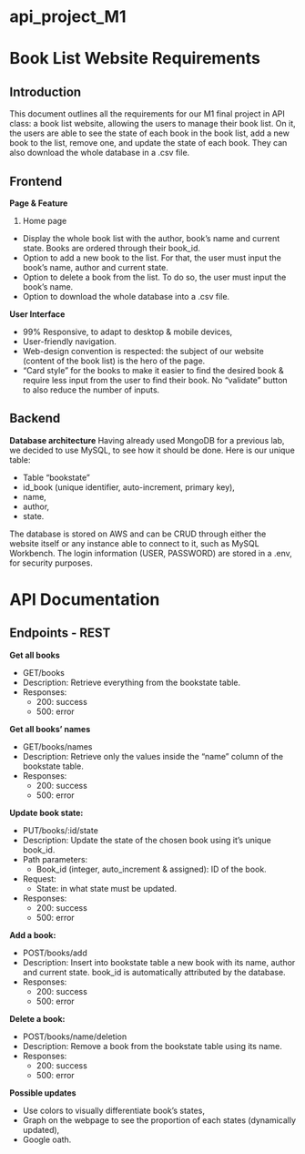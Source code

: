 
# api_project_M1

# Book List Website Requirements
## Introduction
This document outlines all the requirements for our M1 final project in API class: a book list website, allowing the users to manage their book list. On it, the users are able to see the state of each book in the book list, add a new book to the list, remove one, and update the state of each book. They can also download the whole database in a .csv file.

## Frontend
**Page & Feature**
1.	Home page
-	Display the whole book list with the author, book’s name and current state. Books are ordered through their book_id.
-	Option to add a new book to the list. For that, the user must input the book’s name, author and current state.
-	Option to delete a book from the list. To do so, the user must input the book’s name.
-	Option to download the whole database into a .csv file. 

**User Interface**
-	99% Responsive, to adapt to desktop & mobile devices,
-	User-friendly navigation.
-	Web-design convention is respected: the subject of our website (content of the book list) is the hero of the page.
-	“Card style” for the books to make it easier to find the desired book & require less input from the user to find their book. No “validate” button to also reduce the number of inputs.

## Backend
**Database architecture**
Having already used MongoDB for a previous lab, we decided to use MySQL, to see how it should be done. Here is our unique table:
-	Table “bookstate”
  -	id_book (unique identifier, auto-increment, primary key),
  -	name,
  -	author,
  -	state.
 
The database is stored on AWS and can be CRUD through either the website itself or any instance able to connect to it, such as MySQL Workbench. The login information (USER, PASSWORD) are stored in a .env, for security purposes.

# API Documentation
## Endpoints - REST
**Get all books**
-	GET/books
-	Description: Retrieve everything from the bookstate table.
-	Responses:
	  - 200: success
	  - 500: error

**Get all books’ names**
-	GET/books/names
-	Description: Retrieve only the values inside the “name” column of the bookstate table.
-	Responses:
	  - 200: success
	  - 500: error

**Update book state:**
-	PUT/books/:id/state
-	Description: Update the state of the chosen book using it’s unique book_id.
-	Path parameters: 
    -	Book_id (integer, auto_increment & assigned): ID of the book.
-	Request:
    -	State: in what state must be updated.
-	Responses:
	  - 200: success
	  - 500: error

**Add a book:**
-	POST/books/add
-	Description: Insert into bookstate table a new book with its name, author and current state. book_id is automatically attributed by the database.
-	Responses:
	  - 200: success
	  - 500: error

**Delete a book:**
-	POST/books/name/deletion
-	Description: Remove a book from the bookstate table using its name. 
-	Responses:
	  - 200: success
	  - 500: error

**Possible updates**
-	Use colors to visually differentiate book’s states,
-	Graph on the webpage to see the proportion of each states (dynamically updated),
-	Google oath.
